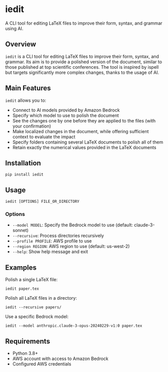 # iedit

A CLI tool for editing LaTeX files to improve their form, syntax, and grammar using AI.

## Overview

`iedit` is a CLI tool for editing LaTeX files to improve their form, syntax, and grammar. Its aim is to provide a polished version of the document, similar to those published at top scientific conferences.
The tool is inspired by ispell but targets significantly more complex changes, thanks to the usage of AI.

## Main Features

`iedit` allows you to:
* Connect to AI models provided by Amazon Bedrock
* Specify which model to use to polish the document
* See the changes one by one before they are applied to the files (with your confirmation)
* Make localized changes in the document, while offering sufficient context to evaluate the impact
* Specify folders containing several LaTeX documents to polish all of them
* Retain exactly the numerical values provided in the LaTeX documents

## Installation

```
pip install iedit
```

## Usage

```
iedit [OPTIONS] FILE_OR_DIRECTORY
```

### Options

- `--model MODEL`: Specify the Bedrock model to use (default: claude-3-sonnet)
- `--recursive`: Process directories recursively
- `--profile PROFILE`: AWS profile to use
- `--region REGION`: AWS region to use (default: us-west-2)
- `--help`: Show help message and exit

## Examples

Polish a single LaTeX file:
```
iedit paper.tex
```

Polish all LaTeX files in a directory:
```
iedit --recursive papers/
```

Use a specific Bedrock model:
```
iedit --model anthropic.claude-3-opus-20240229-v1:0 paper.tex
```

## Requirements

- Python 3.8+
- AWS account with access to Amazon Bedrock
- Configured AWS credentials
